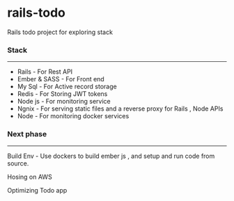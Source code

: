 # rails-todo
Rails todo project for exploring stack


### Stack
------

* Rails - For Rest API
* Ember & SASS - For Front end
* My Sql - For Active record storage
* Redis - For Storing JWT tokens
* Node js - For monitoring service
* Ngnix - For serving static files and a reverse proxy for Rails , Node APIs 
* Node - For monitoring docker services


### Next phase
------

Build Env - Use dockers to build ember js , and setup and run code from source.

Hosing on AWS

Optimizing Todo app